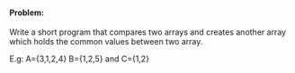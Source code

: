 #### Problem:

Write a short program that compares two arrays and creates another array which holds the common values between two array.

E.g: A={3,1,2,4} B={1,2,5} and C={1,2}